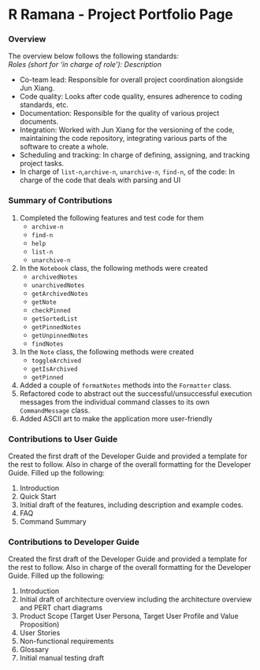# R Ramana - Project Portfolio Page

### Overview
The overview below follows the following standards:  
*Roles (short for ‘in charge of role’): Description*

- Co-team lead: Responsible for overall project coordination alongside Jun Xiang.
- Code quality: Looks after code quality, ensures adherence to coding standards, etc.
- Documentation: Responsible for the quality of various project documents.
- Integration: Worked with Jun Xiang for the versioning of the code, maintaining the code repository, integrating various parts of the software to create a whole.
- Scheduling and tracking: In charge of defining, assigning, and tracking project tasks.
- In charge of `list-n`,`archive-n`, `unarchive-n`, `find-n`, of the code: In charge of the code that deals with parsing and UI

### Summary of Contributions
1. Completed the following features and test code for them
    - `archive-n`
    - `find-n`
    - `help`
    - `list-n`
    - `unarchive-n`
1. In the `Notebook` class, the following methods were created
    - `archivedNotes`
    - `unarchivedNotes`
    - `getArchivedNotes`
    - `getNote`
    - `checkPinned`
    - `getSortedList`
    - `getPinnedNotes`
    - `getUnpinnedNotes`
    - `findNotes`
1. In the `Note` class, the following methods were created
    - `toggleArchived`
    - `getIsArchived`
    - `getPinned`
1. Added a couple of `formatNotes` methods into the `Formatter` class.
1. Refactored code to abstract out the successful/unsuccessful execution messages from the individual command classes to its own `CommandMessage` class.
1. Added ASCII art to make the application more user-friendly

### Contributions to User Guide
Created the first draft of the Developer Guide and provided a template for the rest to follow. Also in charge of the overall formatting for the Developer Guide.
Filled up the following:
1. Introduction
1. Quick Start
1. Initial draft of the features, including description and example codes.
1. FAQ
1. Command Summary

### Contributions to Developer Guide
Created the first draft of the Developer Guide and provided a template for the rest to follow. Also in charge of the overall formatting for the Developer Guide.
Filled up the following:
1. Introduction
1. Initial draft of architecture overview including the architecture overview and PERT chart diagrams 
1. Product Scope (Target User Persona, Target User Profile and Value Proposition)
1. User Stories
1. Non-functional requirements
1. Glossary
1. Initial manual testing draft